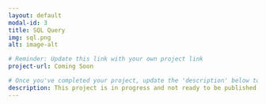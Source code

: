 ```yaml
---
layout: default
modal-id: 3
title: SQL Query
img: sql.png
alt: image-alt

# Reminder: Update this link with your own project link
project-url: Coming Soon

# Once you've completed your project, update the 'description' below to this one: Implemented various JOIN commands (inner, left, right, self, and cross) in MySQL, utilizing UNION and UNION ALL to efficiently combine and query data from multiple tables.
description: This project is in progress and not ready to be published just yet. Please contact me if you'd like a sneak peek. Otherwise, stay tuned!
---
```


